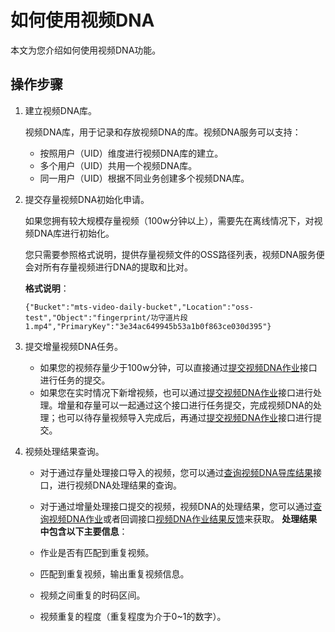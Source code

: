 # 如何使用视频DNA

本文为您介绍如何使用视频DNA功能。

## 操作步骤

1.  建立视频DNA库。

    视频DNA库，用于记录和存放视频DNA的库。视频DNA服务可以支持：

    -   按照用户（UID）维度进行视频DNA库的建立。
    -   多个用户（UID）共用一个视频DNA库。
    -   同一用户（UID）根据不同业务创建多个视频DNA库。
2.  提交存量视频DNA初始化申请。

    如果您拥有较大规模存量视频（100w分钟以上），需要先在离线情况下，对视频DNA库进行初始化。

    您只需要参照格式说明，提供存量视频文件的OSS路径列表，视频DNA服务便会对所有存量视频进行DNA的提取和比对。

    **格式说明**：

    ```
    {"Bucket":"mts-video-daily-bucket","Location":"oss-test","Object":"fingerprint/功守道片段 1.mp4","PrimaryKey":"3e34ac649945b53a1b0f863ce030d395"}
    ```

3.  提交增量视频DNA任务。
    -   如果您的视频存量少于100w分钟，可以直接通过[提交视频DNA作业](/cn.zh-CN/API参考/视频DNA接口/提交视频DNA作业.md)接口进行任务的提交。
    -   如果您在实时情况下新增视频，也可以通过[提交视频DNA作业](/cn.zh-CN/API参考/视频DNA接口/提交视频DNA作业.md)接口进行处理。增量和存量可以一起通过这个接口进行任务提交，完成视频DNA的处理；也可以待存量视频导入完成后，再通过[提交视频DNA作业](/cn.zh-CN/API参考/视频DNA接口/提交视频DNA作业.md)接口进行提交。
4.  视频处理结果查询。

    -   对于通过存量处理接口导入的视频，您可以通过[查询视频DNA导库结果](/cn.zh-CN/API参考/视频DNA接口/查询视频DNA导库结果.md)接口，进行视频DNA处理结果的查询。
    -   对于通过增量处理接口提交的视频，视频DNA的处理结果，您可以通过[查询视频DNA作业](/cn.zh-CN/API参考/视频DNA接口/查询视频DNA作业.md)或者回调接口[视频DNA作业结果反馈](/cn.zh-CN/API参考/视频DNA接口/视频DNA作业结果反馈.md)来获取。
    **处理结果中包含以下主要信息**：

    -   作业是否有匹配到重复视频。
    -   匹配到重复视频，输出重复视频信息。
    -   视频之间重复的时码区间。
    -   视频重复的程度（重复程度为介于0~1的数字）。

